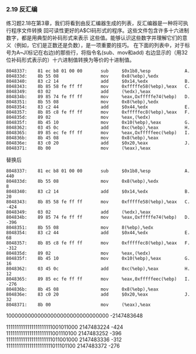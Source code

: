 ### 2.19 反汇编
练习题2.18在第3章，我们将看到由反汇编器生成的列表，反汇编器是一种将可执行程序文件转换
回可读性更好的A$CI码形式的程序。这些文件包含许多十六进制数字，都是用典型的补码形式来表示
这些值。能够认识这些数字并理解它们的意义（例如，它们是正数还是负数），是一项重要的技巧。
在下面的列表中，对于标号为A~J(标记在右边)的那些行，将指令名(sub、mov和add)
右边显示的（用32位补码形式表示的）十六进制值转换为等价的十进制值。

```
8048337:    81 ec b8 01 00 00       sub     $0x1b8,%esp             A.
804833d:    8b 55 08                mov     0x8(%ebp),%edx
8048340:    83 c2 14                add     $0x14,%edx              B.
8048343:    8b 85 58 fe ff ff       mov     0xfffffe58(%ebp),%eax   C.
8048349:    03 02                   add     (%edx),%eax
804834b:    89 85 74 fe ff ff       mov     %eax,Oxfffffe74(%ebp)   D.
8048351:    8b 55 08                mov     0x8(%ebp),%edx
8048354:    83 c2 44                add     $0x44,%edx              E.
8048357:    8b 85 c8 fe ff ff       mov     0xfffffec8(%ebp),%eax   F.
804835d:    89 02                   mov     %eax,(%edx)
804835f:    8b 45 10                mov     0x10(%ebp),%eax         G.
8048362:    03 45 0c                add     0xc(%ebp),%eax          H.
8048365:    89 85 ec fe ff ff       mov     %eax,Oxfffffeec(%ebp)   I.
804836b:    8b 45 08                mov     0x8(%ebp),%eax
804836e:    83 c0 20                add     $0x20,%eax              J.
8048371:    8b 00                   mov     (%eax),%eax
```
替换后  
```
8048337:    81 ec b8 01 00 00       sub     $0x1b8,%esp             A. 440
804833d:    8b 55 08                mov     0x8(%ebp),%edx              8
8048340:    83 c2 14                add     $0x14,%edx              B. 20
8048343:    8b 85 58 fe ff ff       mov     0xfffffe58(%ebp),%eax   C. -424
8048349:    03 02                   add     (%edx),%eax
804834b:    89 85 74 fe ff ff       mov     %eax,Oxfffffe74(%ebp)   D.    -396
8048351:    8b 55 08                mov     8(%ebp),%edx
8048354:    83 c2 44                add     $0x44,%edx              E.  68
8048357:    8b 85 c8 fe ff ff       mov     0xfffffec8(%ebp),%eax   F.  -312
804835d:    89 02                   mov     %eax,(%edx)
804835f:    8b 45 10                mov     0x10(%ebp),%eax         G.    16
8048362:    03 45 0c                add     0xc(%ebp),%eax          H. 12
8048365:    89 85 ec fe ff ff       mov     %eax,0xfffffeec(%ebp)   I. -276
804836b:    8b 45 08                mov     0x8(%ebp),%eax
804836e:    83 c0 20                add     $0x20,%eax              J. 32
8048371:    8b 00                   mov     (%eax),%eax
```


10000000000000000000000000000000    -2147483648

1111111111111111111111001011000     2147483224      -424
1111111111111111111111001110100     2147483252      -396
1111111111111111111111011001000     2147483336      -312
1111111111111111111111011101100     2147483372      -276